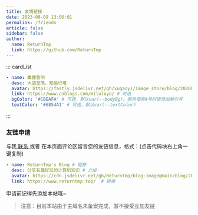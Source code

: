 ```yaml
---
title: 友情链接
date: 2023-08-09 13:06:01
permalink: /friends
article: false
sidebar: false
author:
  name: ReturnTmp
  link: https://github.com/ReturnTmp
---
```


<!--
普通卡片列表容器，可用于友情链接、项目推荐、古诗词展示等。
cardList 后面可跟随一个数字表示每行最多显示多少个，选值范围1~4，默认3。在小屏时会根据屏幕宽度减少每行显示数量。
-->
::: cardList
```yaml
- name: 麋鹿鲁哟
  desc: 大道至简，知易行难
  avatar: https://fastly.jsdelivr.net/gh/xugaoyi/image_store/blog/20200122153807.jpg # 可选
  link: https://www.cnblogs.com/miluluyo/ # 可选
  bgColor: '#CBEAFA' # 可选，默认var(--bodyBg)。颜色值有#号时请添加单引号
  textColor: '#6854A1' # 可选，默认var(--textColor)
```
:::


### 友链申请

与我[ 联系 ](/about/#联系)或者 在本页面评论区留言您的友链信息，格式：(点击代码块右上角一键复制)


```yaml
- name: ReturnTmp's Blog # 昵称
  desc: 分享有趣好玩的计算机知识 # 介绍
  avatar: https://cdn.jsdelivr.net/gh/Returntmp/blog-image@main/blog/202310130940937.png # 头像
  link: https://www.returntmp.top/  # 链接
```

申请前记得先添加本站哦~

> 注意：目前本站由于主域名未备案完成，暂不接受互加友链
